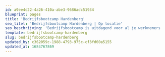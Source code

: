 ```yaml
---
id: a9ee4c22-4a26-410a-abe3-9686adc51934
blueprint: pages
title: 'Bedrijfsbootcamp Hardenberg'
seo_titel: 'Bedrijfsbootcamp Hardenberg | Op locatie'
seo_beschrijving: 'Bedrijfsbootcamp is uitdagend voor al je werknemers en draagt bij aan teambuilding! ✓Lager ziekteverzuim!'
template: bedrijfsbootcamp-hardenberg
slug: bedrijfsbootcamp-hardenberg
updated_by: c362059c-1988-4793-975c-cf3fd60a5155
updated_at: 1684767869
---
```

